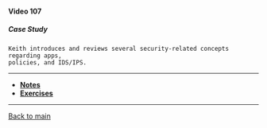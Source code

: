 #### Video 107

##### Case Study

```
Keith introduces and reviews several security-related concepts regarding apps,
policies, and IDS/IPS.
```

---

- **[Notes](notes.md)**
- **[Exercises](exercises.md)**

---

[Back to main](https://github.com/rot0xd/CBTNuggets/blob/master/CEHv9/README.md)

